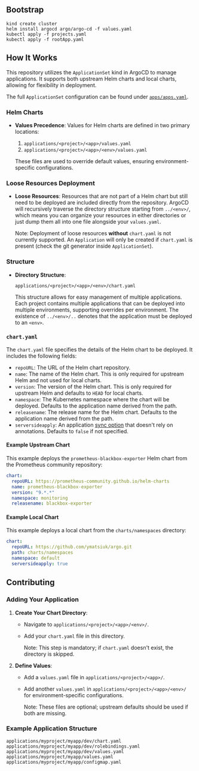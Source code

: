 ## Bootstrap

```
kind create cluster
helm install argocd argo/argo-cd -f values.yaml
kubectl apply -f projects.yaml
kubectl apply -f rootApp.yaml
```

## How It Works

This repository utilizes the `ApplicationSet` kind in ArgoCD to manage applications. It supports both upstream Helm charts and local charts, allowing for flexibility in deployment.

The full `ApplicationSet` configuration can be found under [`apps/apps.yaml`](apps/apps.yaml).

### Helm Charts

- **Values Precedence**: Values for Helm charts are defined in two primary locations:
  1. `applications/<project>/<app>/values.yaml`
  2. `applications/<project>/<app>/<env>/values.yaml`

  These files are used to override default values, ensuring environment-specific configurations.

### Loose Resources Deployment

- **Loose Resources**: Resources that are not part of a Helm chart but still need to be deployed are included directly from the repository. ArgoCD will recursively traverse the directory structure starting from `../<env>/`, which means you can organize your resources in either directories or just dump them all into one file alongside your `values.yaml`.

  Note: Deployment of loose resources **without** `chart.yaml` is not currently supported. An `Application` will only be created if `chart.yaml` is present (check the git generator inside `ApplicationSet`).

### Structure

- **Directory Structure**:
  ```
  applications/<project>/<app>/<env>/chart.yaml
  ```

  This structure allows for easy management of multiple applications. Each project contains multiple applications that can be deployed into multiple environments, supporting overrides per environment. The existence of `../<env>/..` denotes that the application must be deployed to an `<env>`.

### `chart.yaml`

The `chart.yaml` file specifies the details of the Helm chart to be deployed. It includes the following fields:

- `repoURL`: The URL of the Helm chart repository.
- `name`: The name of the Helm chart. This is only required for upstream Helm and not used for local charts.
- `version`: The version of the Helm chart. This is only required for upstream Helm and defaults to `HEAD` for local charts.
- `namespace`: The Kubernetes namespace where the chart will be deployed. Defaults to the application name derived from the path.
- `releasename`: The release name for the Helm chart. Defaults to the application name derived from the path.
- `serversideapply`: An application [sync option](https://argo-cd.readthedocs.io/en/stable/user-guide/sync-options/#server-side-apply) that doesn't rely on annotations. Defaults to `false` if not specified.

#### Example Upstream Chart

This example deploys the `prometheus-blackbox-exporter` Helm chart from the Prometheus community repository:

```yaml
chart:
  repoURL: https://prometheus-community.github.io/helm-charts
  name: prometheus-blackbox-exporter
  version: "9.*.*"
  namespace: monitoring
  releasename: blackbox-exporter
```

#### Example Local Chart

This example deploys a local chart from the `charts/namespaces` directory:

```yaml
chart:
  repoURL: https://github.com/ymatsiuk/argo.git
  path: charts/namespaces
  namespace: default
  serversideapply: true
```

## Contributing

### Adding Your Application

1. **Create Your Chart Directory**:
   - Navigate to `applications/<project>/<app>/<env>/`.
   - Add your `chart.yaml` file in this directory.

     Note: This step is mandatory; if `chart.yaml` doesn't exist, the directory is skipped.

2. **Define Values**:
   - Add a `values.yaml` file in `applications/<project>/<app>/`.
   - Add another `values.yaml` in `applications/<project>/<app>/<env>/` for environment-specific configurations.

     Note: These files are optional; upstream defaults should be used if both are missing.

### Example Application Structure

```
applications/myproject/myapp/dev/chart.yaml
applications/myproject/myapp/dev/rolebindings.yaml
applications/myproject/myapp/dev/values.yaml
applications/myproject/myapp/values.yaml
applications/myproject/myapp/configmap.yaml
```
